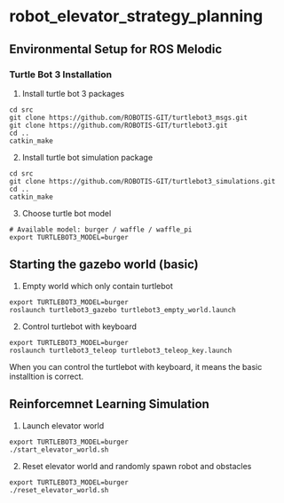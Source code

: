 # robot_elevator_strategy_planning

## Environmental Setup for ROS Melodic
### Turtle Bot 3 Installation 
1. Install turtle bot 3 packages
```
cd src
git clone https://github.com/ROBOTIS-GIT/turtlebot3_msgs.git
git clone https://github.com/ROBOTIS-GIT/turtlebot3.git
cd ..
catkin_make
```
2. Install turtle bot simulation package
```
cd src
git clone https://github.com/ROBOTIS-GIT/turtlebot3_simulations.git
cd ..
catkin_make
```
3. Choose turtle bot model
```
# Available model: burger / waffle / waffle_pi
export TURTLEBOT3_MODEL=burger 
```

## Starting the gazebo world (basic)
1. Empty world which only contain turtlebot
```
export TURTLEBOT3_MODEL=burger 
roslaunch turtlebot3_gazebo turtlebot3_empty_world.launch
```
2. Control turtlebot with keyboard
```
export TURTLEBOT3_MODEL=burger 
roslaunch turtlebot3_teleop turtlebot3_teleop_key.launch
```
When you can control the turtlebot with keyboard, it means the basic installtion is correct.

## Reinforcemnet Learning Simulation
1. Launch elevator world
```
export TURTLEBOT3_MODEL=burger 
./start_elevator_world.sh
```

2. Reset elevator world and randomly spawn robot and obstacles
```
export TURTLEBOT3_MODEL=burger 
./reset_elevator_world.sh
```